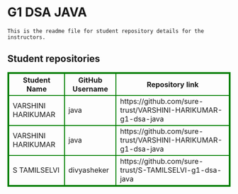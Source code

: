 # G1 DSA JAVA
    This is the readme file for student repository details for the instructors.
## Student repositories 
<table style="border : 2px solid green; width:100%;">
<tr >
<th style="border : 2px solid green;">Student Name</th>
<th style="border : 2px solid green;">GitHub Username</th>
<th style="border : 2px solid green;">Repository link</th>
</tr>
<tr style="border : 2px solid green;">
<td style="border : 2px solid green;">VARSHINI HARIKUMAR</td> 

<td style="border : 2px solid green;">java</td> 

<td style="border : 2px solid green;">https://github.com/sure-trust/VARSHINI-HARIKUMAR-g1-dsa-java</td> 
</tr>

<tr style="border : 2px solid green;">
<td style="border : 2px solid green;">VARSHINI HARIKUMAR</td> 

<td style="border : 2px solid green;">java</td> 

<td style="border : 2px solid green;">https://github.com/sure-trust/VARSHINI-HARIKUMAR-g1-dsa-java</td> 
</tr>

<tr style="border : 2px solid green;">
<td style="border : 2px solid green;">S TAMILSELVI</td> 

<td style="border : 2px solid green;">divyasheker</td> 

<td style="border : 2px solid green;">https://github.com/sure-trust/S-TAMILSELVI-g1-dsa-java</td> 
</tr>

